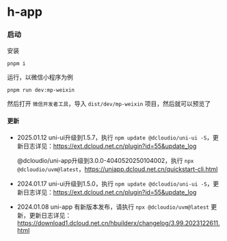 # h-app

### 启动

安装

```shell
pnpm i
```

运行，以微信小程序为例

```shell
pnpm run dev:mp-weixin
```

然后打开 `微信开发者工具`，导入 `dist/dev/mp-weixin` 项目，然后就可以预览了


#### 更新

- 2025.01.12
  uni-ui升级到1.5.7，执行 `npm update @dcloudio/uni-ui -S`，更新日志详见：https://ext.dcloud.net.cn/plugin?id=55&update_log
  
  @dcloudio/uni-app升级到3.0.0-4040520250104002，执行 `npx @dcloudio/uvm@latest`，https://uniapp.dcloud.net.cn/quickstart-cli.html

- 2024.01.17
  uni-ui升级到1.5.0，执行 `npm update @dcloudio/uni-ui -S`，更新日志详见：https://ext.dcloud.net.cn/plugin?id=55&update_log

- 2024.01.08
  uni-app 有新版本发布，请执行 `npx @dcloudio/uvm@latest` 更新，更新日志详见：https://download1.dcloud.net.cn/hbuilderx/changelog/3.99.2023122611.html

